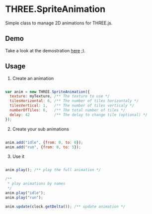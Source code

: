 THREE.SpriteAnimation
=====================

Simple class to manage 2D animations for THREE.js.

Demo
----

Take a look at the demostration [here](http://jeremt.github.io/THREE.SpriteAnimation/) ;).

Usage
-----

1. Create an animation

```js

var anim = new THREE.SpriteAnimation({
  texture: myTexture, /** The texture to use */
  tilesHorizontal: 6, /** The number of tiles horizontaly */
  tilesVertical: 1,   /** The number of tiles verticaly */
  numberOfTiles: 6,   /** The total number of tiles */
  delay: 42           /** The delay to change tile (optional) */
});

```

2. Create your sub animations

```js

anim.add("idle", {from: 0, to: 0});
anim.add("run", {from: 0, to: 5});

```

3. Use it

```js

anim.play(); /** play the full animation */

/**
 * play animations by names
 */
anim.play("idle");
anim.play("run");

anim.update(clock.getDelta()); /** update animation */

```